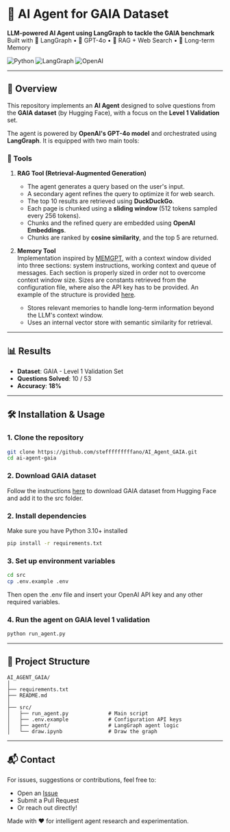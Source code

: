 # 🧠 AI Agent for GAIA Dataset

**LLM-powered AI Agent using LangGraph to tackle the GAIA benchmark**  
Built with 🧱 LangGraph • 🤖 GPT-4o • 🔎 RAG + Web Search • 🧠 Long-term Memory

![Python](https://img.shields.io/badge/Python-3.10+-blue.svg)
![LangGraph](https://img.shields.io/badge/LangGraph-✓-blueviolet)
![OpenAI](https://img.shields.io/badge/OpenAI-GPT--4o-lightgrey)

---

## 🚀 Overview

This repository implements an **AI Agent** designed to solve questions from the **GAIA dataset** (by Hugging Face), with a focus on the **Level 1 Validation** set.

The agent is powered by **OpenAI's GPT-4o model** and orchestrated using **LangGraph**. It is equipped with two main tools:

### 🧠 Tools

1. **RAG Tool (Retrieval-Augmented Generation)**  
   - The agent generates a query based on the user's input.
   - A secondary agent refines the query to optimize it for web search.
   - The top 10 results are retrieved using **DuckDuckGo**.
   - Each page is chunked using a **sliding window** (512 tokens sampled every 256 tokens).
   - Chunks and the refined query are embedded using **OpenAI Embeddings**.
   - Chunks are ranked by **cosine similarity**, and the top 5 are returned.

2. **Memory Tool**  
   Implementation inspired by [MEMGPT](https://arxiv.org/abs/2310.08560), with a context window divided into three sections: system instructions, working context and queue of messages. Each section is properly sized in order not to overcome context window size. Sizes are constants retrieved from the configuration file, where also the API key has to be provided. An example of the structure is provided [here](src/env.example).
   - Stores relevant memories to handle long-term information beyond the LLM's context window.
   - Uses an internal vector store with semantic similarity for retrieval.
  

---

## 📊 Results

- **Dataset**: GAIA - Level 1 Validation Set  
- **Questions Solved**: 10 / 53  
- **Accuracy**: **18%**

---

## 🛠️ Installation & Usage

### 1. Clone the repository

```bash
git clone https://github.com/stefffffffffano/AI_Agent_GAIA.git
cd ai-agent-gaia
```
### 2. Download GAIA dataset  
Follow the instructions [here](https://huggingface.co/gaia-benchmark) to download GAIA dataset from Hugging Face and add it to the src folder.  

### 2. Install dependencies  
Make sure you have Python 3.10+ installed
```bash
pip install -r requirements.txt
```  
### 3. Set up environment variables  
```bash
cd src
cp .env.example .env
```    
Then open the .env file and insert your OpenAI API key and any other required variables.
### 4. Run the agent on GAIA level 1 validation
```bash
python run_agent.py
```  

---

## 📁 Project Structure  

```
AI_AGENT_GAIA/
│
├── requirements.txt            
├── README.md                   
│  
├── src/  
│   ├── run_agent.py             # Main script  
│   ├── .env.example             # Configuration API keys  
│   ├── agent/                   # LangGraph agent logic  
│   └── draw.ipynb               # Draw the graph  
```


---

## 📬 Contact

For issues, suggestions or contributions, feel free to:

- Open an [Issue](https://github.com/stefffffffffano/AI_Agent_GAIA/issues)
- Submit a Pull Request
- Or reach out directly!

Made with ❤️ for intelligent agent research and experimentation.




